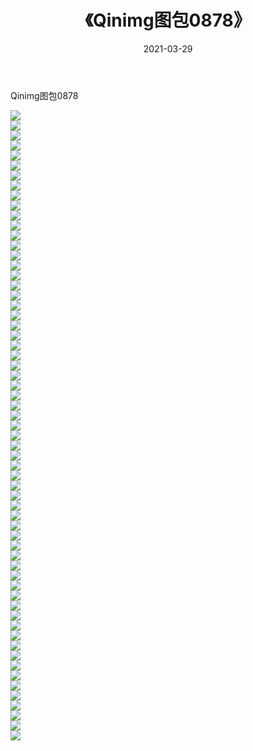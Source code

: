 ﻿---
layout: post
title:  《Qinimg图包0878》
date:   2021-03-29
img: http://imgx.orgx.ga/Qinimg图包/Qinimg图包0878/000.jpg
categories: [美女, 清纯, 唯美]
---

Qinimg图包0878

 ![](http://imgx.orgx.ga/Qinimg图包/Qinimg图包0878/001.jpg) <br>![](http://imgx.orgx.ga/Qinimg图包/Qinimg图包0878/002.jpg) <br>![](http://imgx.orgx.ga/Qinimg图包/Qinimg图包0878/003.jpg) <br>![](http://imgx.orgx.ga/Qinimg图包/Qinimg图包0878/004.jpg) <br>![](http://imgx.orgx.ga/Qinimg图包/Qinimg图包0878/005.jpg) <br>![](http://imgx.orgx.ga/Qinimg图包/Qinimg图包0878/006.jpg) <br>![](http://imgx.orgx.ga/Qinimg图包/Qinimg图包0878/007.jpg) <br>![](http://imgx.orgx.ga/Qinimg图包/Qinimg图包0878/008.jpg) <br>![](http://imgx.orgx.ga/Qinimg图包/Qinimg图包0878/009.jpg) <br>![](http://imgx.orgx.ga/Qinimg图包/Qinimg图包0878/010.jpg) <br>![](http://imgx.orgx.ga/Qinimg图包/Qinimg图包0878/011.jpg) <br>![](http://imgx.orgx.ga/Qinimg图包/Qinimg图包0878/012.jpg) <br>![](http://imgx.orgx.ga/Qinimg图包/Qinimg图包0878/013.jpg) <br>![](http://imgx.orgx.ga/Qinimg图包/Qinimg图包0878/014.jpg) <br>![](http://imgx.orgx.ga/Qinimg图包/Qinimg图包0878/015.jpg) <br>![](http://imgx.orgx.ga/Qinimg图包/Qinimg图包0878/016.jpg) <br>![](http://imgx.orgx.ga/Qinimg图包/Qinimg图包0878/017.jpg) <br>![](http://imgx.orgx.ga/Qinimg图包/Qinimg图包0878/018.jpg) <br>![](http://imgx.orgx.ga/Qinimg图包/Qinimg图包0878/019.jpg) <br>![](http://imgx.orgx.ga/Qinimg图包/Qinimg图包0878/020.jpg) <br>![](http://imgx.orgx.ga/Qinimg图包/Qinimg图包0878/021.jpg) <br>![](http://imgx.orgx.ga/Qinimg图包/Qinimg图包0878/022.jpg) <br>![](http://imgx.orgx.ga/Qinimg图包/Qinimg图包0878/023.jpg) <br>![](http://imgx.orgx.ga/Qinimg图包/Qinimg图包0878/024.jpg) <br>![](http://imgx.orgx.ga/Qinimg图包/Qinimg图包0878/025.jpg) <br>![](http://imgx.orgx.ga/Qinimg图包/Qinimg图包0878/026.jpg) <br>![](http://imgx.orgx.ga/Qinimg图包/Qinimg图包0878/027.jpg) <br>![](http://imgx.orgx.ga/Qinimg图包/Qinimg图包0878/028.jpg) <br>![](http://imgx.orgx.ga/Qinimg图包/Qinimg图包0878/029.jpg) <br>![](http://imgx.orgx.ga/Qinimg图包/Qinimg图包0878/030.jpg) <br>![](http://imgx.orgx.ga/Qinimg图包/Qinimg图包0878/031.jpg) <br>![](http://imgx.orgx.ga/Qinimg图包/Qinimg图包0878/032.jpg) <br>![](http://imgx.orgx.ga/Qinimg图包/Qinimg图包0878/033.jpg) <br>![](http://imgx.orgx.ga/Qinimg图包/Qinimg图包0878/034.jpg) <br>![](http://imgx.orgx.ga/Qinimg图包/Qinimg图包0878/035.jpg) <br>![](http://imgx.orgx.ga/Qinimg图包/Qinimg图包0878/036.jpg) <br>![](http://imgx.orgx.ga/Qinimg图包/Qinimg图包0878/037.jpg) <br>![](http://imgx.orgx.ga/Qinimg图包/Qinimg图包0878/038.jpg) <br>![](http://imgx.orgx.ga/Qinimg图包/Qinimg图包0878/039.jpg) <br>![](http://imgx.orgx.ga/Qinimg图包/Qinimg图包0878/040.jpg) <br>![](http://imgx.orgx.ga/Qinimg图包/Qinimg图包0878/041.jpg) <br>![](http://imgx.orgx.ga/Qinimg图包/Qinimg图包0878/042.jpg) <br>![](http://imgx.orgx.ga/Qinimg图包/Qinimg图包0878/043.jpg) <br>![](http://imgx.orgx.ga/Qinimg图包/Qinimg图包0878/044.jpg) <br>![](http://imgx.orgx.ga/Qinimg图包/Qinimg图包0878/045.jpg) <br>![](http://imgx.orgx.ga/Qinimg图包/Qinimg图包0878/046.jpg) <br>![](http://imgx.orgx.ga/Qinimg图包/Qinimg图包0878/047.jpg) <br>![](http://imgx.orgx.ga/Qinimg图包/Qinimg图包0878/048.jpg) <br>![](http://imgx.orgx.ga/Qinimg图包/Qinimg图包0878/049.jpg) <br>![](http://imgx.orgx.ga/Qinimg图包/Qinimg图包0878/050.jpg) <br>![](http://imgx.orgx.ga/Qinimg图包/Qinimg图包0878/051.jpg) <br>![](http://imgx.orgx.ga/Qinimg图包/Qinimg图包0878/052.jpg) <br>![](http://imgx.orgx.ga/Qinimg图包/Qinimg图包0878/053.jpg) <br>![](http://imgx.orgx.ga/Qinimg图包/Qinimg图包0878/054.jpg) <br>![](http://imgx.orgx.ga/Qinimg图包/Qinimg图包0878/055.jpg) <br>![](http://imgx.orgx.ga/Qinimg图包/Qinimg图包0878/056.jpg) <br>![](http://imgx.orgx.ga/Qinimg图包/Qinimg图包0878/057.jpg) <br>![](http://imgx.orgx.ga/Qinimg图包/Qinimg图包0878/058.jpg) <br>![](http://imgx.orgx.ga/Qinimg图包/Qinimg图包0878/059.jpg) <br>![](http://imgx.orgx.ga/Qinimg图包/Qinimg图包0878/060.jpg) <br>![](http://imgx.orgx.ga/Qinimg图包/Qinimg图包0878/061.jpg) <br>![](http://imgx.orgx.ga/Qinimg图包/Qinimg图包0878/062.jpg) <br>![](http://imgx.orgx.ga/Qinimg图包/Qinimg图包0878/063.jpg) <br>